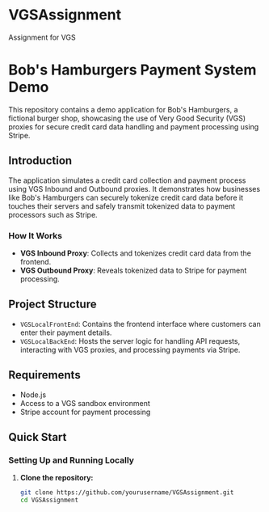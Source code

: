 # VGSAssignment
Assignment for VGS


# Bob's Hamburgers Payment System Demo

This repository contains a demo application for Bob's Hamburgers, a fictional burger shop, showcasing the use of Very Good Security (VGS) proxies for secure credit card data handling and payment processing using Stripe.

## Introduction

The application simulates a credit card collection and payment process using VGS Inbound and Outbound proxies. It demonstrates how businesses like Bob's Hamburgers can securely tokenize credit card data before it touches their servers and safely transmit tokenized data to payment processors such as Stripe.

### How It Works

- **VGS Inbound Proxy**: Collects and tokenizes credit card data from the frontend.
- **VGS Outbound Proxy**: Reveals tokenized data to Stripe for payment processing.

## Project Structure

- `VGSLocalFrontEnd`: Contains the frontend interface where customers can enter their payment details.
- `VGSLocalBackEnd`: Hosts the server logic for handling API requests, interacting with VGS proxies, and processing payments via Stripe.

## Requirements

- Node.js
- Access to a VGS sandbox environment
- Stripe account for payment processing

## Quick Start

### Setting Up and Running Locally

1. **Clone the repository:**
   ```bash
   git clone https://github.com/yourusername/VGSAssignment.git
   cd VGSAssignment
